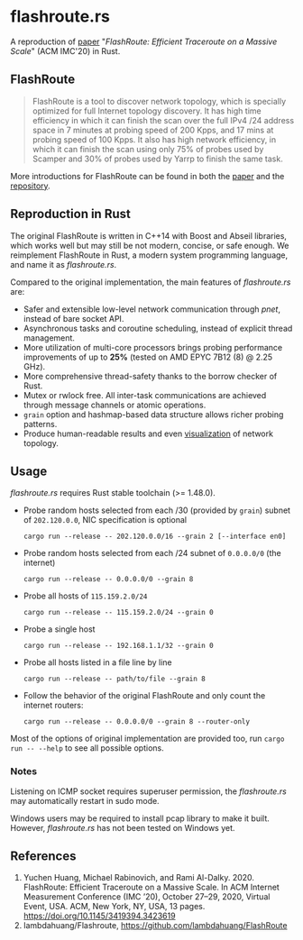 # flashroute.rs

A reproduction of [paper](https://dl.acm.org/doi/10.1145/3419394.3423619) "*FlashRoute: Efficient Traceroute on a Massive Scale*" (ACM IMC'20) in Rust.

## FlashRoute
> FlashRoute is a tool to discover network topology, which is specially optimized for full Internet topology discovery. 
> It has high time efficiency in which it can finish the scan over the full IPv4 /24 address space in 7 minutes at probing speed of 200 Kpps, and 17 mins at probing speed of 100 Kpps.
> It also has high network efficiency, in which it can finish the scan using only 75% of probes used by Scamper and 30% of probes used by Yarrp to finish the same task.

More introductions for FlashRoute can be found in both the [paper](https://dl.acm.org/doi/10.1145/3419394.3423619) and the [repository](https://github.com/lambdahuang/FlashRoute).

## Reproduction in Rust
The original FlashRoute is written in C++14 with Boost and Abseil libraries, which works well but may still be not modern, concise, or safe enough.
We reimplement FlashRoute in Rust, a modern system programming language, and name it as *flashroute.rs*.

Compared to the original implementation, the main features of *flashroute.rs* are:
- Safer and extensible low-level network communication through *pnet*, instead of bare socket API.
- Asynchronous tasks and coroutine scheduling, instead of explicit thread management.
- More utilization of multi-core processors brings probing performance improvements of up to **25%** (tested on AMD EPYC 7B12 (8) @ 2.25 GHz).
- More comprehensive thread-safety thanks to the borrow checker of Rust.
- Mutex or rwlock free. All inter-task communications are achieved through message channels or atomic operations.
- `grain` option and hashmap-based data structure allows richer probing patterns.
- Produce human-readable results and even [visualization](./res/fr.png) of network topology.

## Usage
*flashroute.rs* requires Rust stable toolchain (>= 1.48.0). 
- Probe random hosts selected from each /30 (provided by `grain`) subnet of `202.120.0.0`, NIC specification is optional
    ```shell
    cargo run --release -- 202.120.0.0/16 --grain 2 [--interface en0]
    ```
- Probe random hosts selected from each /24 subnet of `0.0.0.0/0` (the internet)
    ```shell
    cargo run --release -- 0.0.0.0/0 --grain 8
    ```
- Probe all hosts of `115.159.2.0/24`
    ```shell
    cargo run --release -- 115.159.2.0/24 --grain 0
    ```
- Probe a single host
    ```shell
    cargo run --release -- 192.168.1.1/32 --grain 0
    ```
- Probe all hosts listed in a file line by line
    ```shell
    cargo run --release -- path/to/file --grain 8
    ```
- Follow the behavior of the original FlashRoute and only count the internet routers:
    ```shell
    cargo run --release -- 0.0.0.0/0 --grain 8 --router-only
    ```
Most of the options of original implementation are provided too, run `cargo run -- --help` to see all possible options.

### Notes

Listening on ICMP socket requires superuser permission, the *flashroute.rs* may automatically restart in sudo mode.

Windows users may be required to install pcap library to make it built. However, *flashroute.rs* has not been tested on Windows yet.

## References
1. Yuchen Huang, Michael Rabinovich, and Rami Al-Dalky. 2020. FlashRoute: Efficient Traceroute on a Massive Scale. In ACM Internet Measurement Conference (IMC ’20), October 27–29, 2020, Virtual Event, USA. ACM, New York, NY, USA, 13 pages. https://doi.org/10.1145/3419394.3423619
2. lambdahuang/Flashroute, https://github.com/lambdahuang/FlashRoute

